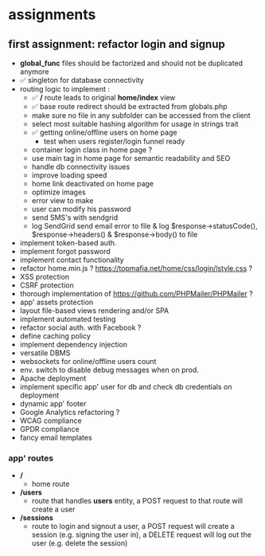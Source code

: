 
# assignments

## first assignment: refactor login and signup

- **global_func** files should be factorized and should not be duplicated anymore
- ✅ singleton for database connectivity
- routing logic to implement : 
    * ✅ **/** route leads to original **home/index** view
    * ✅ base route redirect should be extracted from globals.php
    * make sure no file in any subfolder can be accessed from the client
    * select most suitable hashing algorithm for usage in strings trait
    * ✅ getting online/offline users on home page
        - test when users register/login funnel ready
    * container login class in home page ?
    * use main tag in home page for semantic readability and SEO
    * handle db connectivity issues
    * improve loading speed
    * home link deactivated on home page
    * optimize images
    * error view to make
    * user can modify his password
    * send SMS's with sendgrid
    * log SendGrid send email error to file & log $response->statusCode(), $response->headers() & $response->body() to file
- implement token-based auth.
- implement forgot password
- implement contact functionality
- refactor home.min.js ? https://topmafia.net/home/css/login/lstyle.css ?
- XSS protection 
- CSRF protection
- thorough implementation of https://github.com/PHPMailer/PHPMailer ?
- app' assets protection
- layout file-based views rendering and/or SPA
- implement automated testing
- refactor social auth. with Facebook ?
- define caching policy
- implement dependency injection
- versatile DBMS
- websockets for online/offline users count
- env. switch to disable debug messages when on prod.
- Apache deployment
- implement specific app' user for db and check db credentials on deployment
- dynamic app' footer
- Google Analytics refactoring ?
- WCAG compliance
- GPDR compliance
- fancy email templates

### app' routes

- **/** 
    * home route
- **/users** 
    * route that handles **users** entity, a POST request to that route will create a user
- **/sessions** 
    * route to login and signout a user, a POST request will create a session (e.g. signing the user in), a DELETE request will log out the user (e.g. delete the session)


